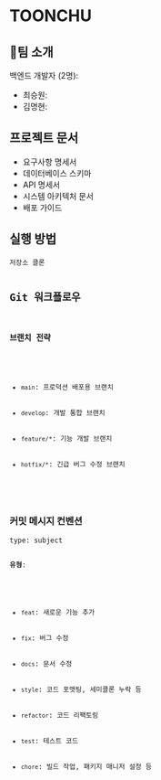 # TOONCHU

<h2>💼팀 소개</h2>
<p>백엔드 개발자 (2명):</p>
<ul>
    <li>최승원: </li>
    <li>김명현: </li>
</ul>

<h2>프로젝트 문서</h2>
<ul>
    <li>요구사항 명세서</li>
    <li>데이터베이스 스키마</li>
    <li>API 명세서</li>
    <li>시스템 아키텍처 문서</li>
    <li>배포 가이드</li>
</ul>

<h2>실행 방법</h2>
<pre><code>저장소 클론

<h2>Git 워크플로우</h2>
<h3>브랜치 전략</h3>
<ul>
    <li><code>main</code>: 프로덕션 배포용 브랜치</li>
    <li><code>develop</code>: 개발 통합 브랜치</li>
    <li><code>feature/*</code>: 기능 개발 브랜치</li>
    <li><code>hotfix/*</code>: 긴급 버그 수정 브랜치</li>
</ul>
</code>
</pre>

<h3>커밋 메시지 컨벤션</h3>
<pre><code>type: subject

<p><strong>유형</strong>:</p>
<ul>
    <li><code>feat</code>: 새로운 기능 추가</li>
    <li><code>fix</code>: 버그 수정</li>
    <li><code>docs</code>: 문서 수정</li>
    <li><code>style</code>: 코드 포맷팅, 세미콜론 누락 등</li>
    <li><code>refactor</code>: 코드 리팩토링</li>
    <li><code>test</code>: 테스트 코드</li>
    <li><code>chore</code>: 빌드 작업, 패키지 매니저 설정 등</li>
</ul>